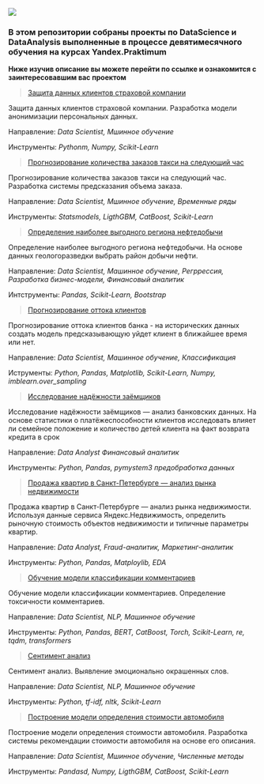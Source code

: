 ![](https://github.com/Mikhail-9/colab/blob/master/pictures/DataScience.jpg)
### В этом репозитории собраны проекты по DataScience и DataAnalysis выполненные в процессе девятимесячного обучения на курсах Yandex.Praktimum
**Ниже изучив описание вы можете перейти по ссылке и ознакомится с заинтересовавшим вас проектом**

> [Защита данных клиентов страховой компании](https://nbviewer.org/github/Mikhail-9/yandex_projects_praktimum/blob/master/insurance_data_scientist/insurance_data_scientist.ipynb)

Защита данных клиентов страховой компании. Разработка модели анонимизации персональных данных.

Направление: _Data Scientist, Мшинное обучение_

Инструменты: _Pythonm, Numpy, Scikit-Learn_


> [Прогнозирование количества заказов такси на следующий час](https://nbviewer.org/github/Mikhail-9/yandex_projects_praktimum/blob/master/taxi_data_scientist/taxi_data_scientist.ipynb)

Прогнозирование количества заказов такси на следующий час. Разработка системы предсказания объема заказа.

Направление: _Data Scientist, Мшинное обучение, Временные ряды_

Инструменты: _Statsmodels, LigthGBM, CatBoost, Scikit-Learn_

> [Определение наиболее выгодного региона нефтедобычи](https://nbviewer.org/github/Mikhail-9/yandex_projects_praktimum/blob/master/drill_data_scientist/drill_data_scientist.ipynb)

Определение наиболее выгодного региона нефтедобычи. На основе данных геологоразведки выбрать район добычи нефти.

Направление: _Data Scientist, Машинное обучение, Регррессия, Разработка бизнес-модели, Финансовый аналитик_

Интструменты: _Pandas, Scikit-Learn, Bootstrap_

> [Прогнозирование оттока клиентов](https://nbviewer.org/github/Mikhail-9/yandex_projects_praktimum/blob/master/outflow_data_sciantist/.ipynb_checkpoints/outflow_data_scientist-checkpoint.ipynb)

Прогнозирование оттока клиентов банка - на исторических данных создать модель предсказывающую уйдет клиент в ближайшее время или нет.

Направление: _Data Scientist, Машинное обучение, Классификация_ 

Иструменты: _Python, Pandas, Matplotlib, Scikit-Learn, Numpy, imblearn.over_sampling_

> [Исследование надёжности заёмщиков](https://nbviewer.org/github/Mikhail-9/yandex_projects_praktimum/blob/master/reliability_research_data_analist/reliability_research_data_analist.ipynb)

Исследование надёжности заёмщиков — анализ банковских данных. На основе статистики о платёжеспособности клиентов исследовать влияет ли семейное положение и количество детей клиента на факт возврата кредита в срок

Направление: _Data Analyst Финансовый аналитик_

Инструменты: _Python, Pandas, pymystem3 предобработка данных_

> [Продажа квартир в Санкт-Петербурге — анализ рынка недвижимости](https://nbviewer.org/github/Mikhail-9/yandex_projects_praktimum/blob/master/real_estate_data_analist/real_estate_data_analist.ipynb)

Продажа квартир в Санкт-Петербурге — анализ рынка недвижимости. Используя данные сервиса Яндекс.Недвижимость, определить рыночную стоимость объектов недвижимости и типичные параметры квартир.

Направление: _Data Analyst, Fraud-аналитик, Маркетинг-аналитик_

Инструменты: _Python, Pandas, Matploylib, EDA_

> [Обучение модели классификации комментариев](https://nbviewer.org/github/Mikhail-9/yandex_projects_praktimum/blob/master/toxic_data_sciantist/.ipynb_checkpoints/toxic_data_sciantist-checkpoint.ipynb)

Обучение модели классификации комментариев. Определение токсичности комментариев.

Направление: _Data Scientist, NLP, Машинное обучение_

Инструменты: _Python, Pandas, BERT, CatBoost, Torch, Scikit-Learn, re, tqdm, transformers_

> [Сентимент анализ](https://nbviewer.org/github/Mikhail-9/yandex_projects_praktimum/blob/master/sentiment_analysis_data_scientist/sentiment_analysis_data_scientist.ipynb)

Сентимент анализ. Выявление эмоционально окрашенных слов.

Направление: _Data Scientist, NLP, Машинное обучение_

Инструменты: _Python, tf-idf, nltk, Scikit-Learn_

> [Построение модели определения стоимости автомобиля](https://nbviewer.org/github/Mikhail-9/yandex_projects_praktimum/blob/master/auto_data_scientist/auto_data_scientist.ipynb)

Построение модели определения стоимости автомобиля. Разработка системы рекомендации стоимости автомобиля на основе его описания.

Направление: _Data Scientist, Мшинное обучение, Численные методы_

Инструменты: _Pandasd, Numpy, LigthGBM, CatBoost, Scikit-Learn_
